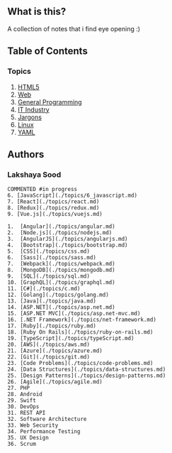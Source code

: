 ## What is this?

A collection of notes that i find eye opening :) 

## Table of Contents

### Topics

1. [HTML5](./topics/1_html5.md)
2. [Web](./topics/2_web.md)
3. [General Programming](./topics/3_general.md)
4. [IT Industry](./topics/4_it_industry.md)
5. [Jargons](./topics/5_jargons.md)
6. [Linux](./topics/6_linux.md)
7. [YAML](./topics/7_yaml.md)

## Authors

### Lakshaya Sood

```TEXT
COMMENTED #in progress
6. [JavaScript](./topics/6_javascript.md)
7. [React](./topics/react.md)
8. [Redux](./topics/redux.md)
9. [Vue.js](./topics/vuejs.md)

1.  [Angular](./topics/angular.md)
2.  [Node.js](./topics/nodejs.md)
3.  [AngularJS](./topics/angularjs.md)
4.  [Bootstrap](./topics/bootstrap.md)
5.  [CSS](./topics/css.md)
6.  [Sass](./topics/sass.md)
7.  [Webpack](./topics/webpack.md)
8.  [MongoDB](./topics/mongodb.md)
9.  [SQL](./topics/sql.md)
10. [GraphQL](./topics/graphql.md)
11. [C#](./topics/c.md)
12. [Golang](./topics/golang.md)
13. [Java](./topics/java.md)
14. [ASP.NET](./topics/asp.net.md)
15. [ASP.NET MVC](./topics/asp.net-mvc.md)
16. [.NET Framework](./topics/net-framework.md)
17. [Ruby](./topics/ruby.md)
18. [Ruby On Rails](./topics/ruby-on-rails.md)
19. [TypeScript](./topics/typeScript.md)
20. [AWS](./topics/aws.md)
21. [Azure](./topics/azure.md)
22. [Git](./topics/git.md)
23. [Code Problems](./topics/code-problems.md)
24. [Data Structures](./topics/data-structures.md)
25. [Design Patterns](./topics/design-patterns.md)
26. [Agile](./topics/agile.md)
27. PHP
28. Android
29. Swift
30. DevOps
31. REST API
32. Software Architecture
33. Web Security
34. Performance Testing
35. UX Design
36. Scrum
```
